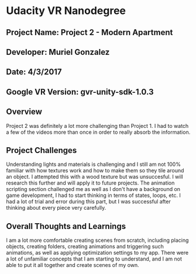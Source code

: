 # Udacity VR Nanodegree
## Project Name: Project 2 - Modern Apartment
## Developer: Muriel Gonzalez
## Date: 4/3/2017
## Google VR Version: gvr-unity-sdk-1.0.3
## Overview

Project 2 was definitely a lot more challenging than Project 1. I had to watch a few of the videos more than once in order to really absorb the information. 


## Project Challenges

Understanding lights and materials is challenging and I still am not 100% familiar with how textures work and how to make them so they tile around an object. I attempted this with a wood texture but was unsuccesful. I will research this further and will apply it to future projects.
The animation scripting section challenged me as well as I don't have a background on game development, I had to start thinking in terms of states, loops, etc. I had a lot of trial and error during this part, but I was successful after thinking about every piece very carefully.


## Overall Thoughts and Learnings

I am a lot more comfortable creating scenes from scratch, including placing objects, creating folders, creating animations and triggering such animations, as well as applying optimization settings to my app. There were a lot of unfamiliar concepts that I am starting to understand, and I am not able to put it all together and create scenes of my own.




